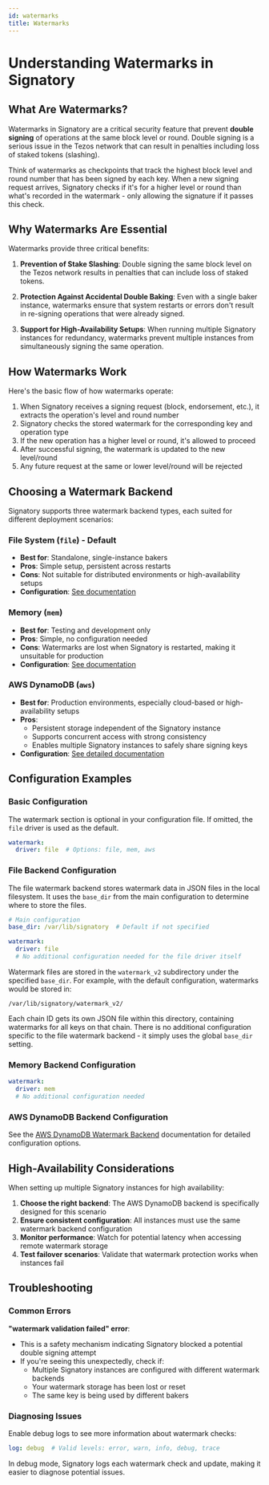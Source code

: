 ```yaml
---
id: watermarks
title: Watermarks
---
```


# Understanding Watermarks in Signatory

## What Are Watermarks?

Watermarks in Signatory are a critical security feature that prevent **double signing** of operations at the same block level or round. Double signing is a serious issue in the Tezos network that can result in penalties including loss of staked tokens (slashing).

Think of watermarks as checkpoints that track the highest block level and round number that has been signed by each key. When a new signing request arrives, Signatory checks if it's for a higher level or round than what's recorded in the watermark - only allowing the signature if it passes this check.

## Why Watermarks Are Essential

Watermarks provide three critical benefits:

1. **Prevention of Stake Slashing**: Double signing the same block level on the Tezos network results in penalties that can include loss of staked tokens.

2. **Protection Against Accidental Double Baking**: Even with a single baker instance, watermarks ensure that system restarts or errors don't result in re-signing operations that were already signed.

3. **Support for High-Availability Setups**: When running multiple Signatory instances for redundancy, watermarks prevent multiple instances from simultaneously signing the same operation.

## How Watermarks Work

Here's the basic flow of how watermarks operate:

1. When Signatory receives a signing request (block, endorsement, etc.), it extracts the operation's level and round number
2. Signatory checks the stored watermark for the corresponding key and operation type
3. If the new operation has a higher level or round, it's allowed to proceed
4. After successful signing, the watermark is updated to the new level/round
5. Any future request at the same or lower level/round will be rejected

## Choosing a Watermark Backend

Signatory supports three watermark backend types, each suited for different deployment scenarios:

### File System (`file`) - Default
- **Best for**: Standalone, single-instance bakers
- **Pros**: Simple setup, persistent across restarts
- **Cons**: Not suitable for distributed environments or high-availability setups
- **Configuration**: [See documentation](#file-backend-configuration)

### Memory (`mem`)
- **Best for**: Testing and development only
- **Pros**: Simple, no configuration needed
- **Cons**: Watermarks are lost when Signatory is restarted, making it unsuitable for production
- **Configuration**: [See documentation](#memory-backend-configuration)

### AWS DynamoDB (`aws`)
- **Best for**: Production environments, especially cloud-based or high-availability setups
- **Pros**: 
  - Persistent storage independent of the Signatory instance
  - Supports concurrent access with strong consistency
  - Enables multiple Signatory instances to safely share signing keys
- **Configuration**: [See detailed documentation](aws_dynamodb.md)

## Configuration Examples

### Basic Configuration

The watermark section is optional in your configuration file. If omitted, the `file` driver is used as the default.

```yaml
watermark:
  driver: file  # Options: file, mem, aws
```

### File Backend Configuration

The file watermark backend stores watermark data in JSON files in the local filesystem. It uses the `base_dir` from the main configuration to determine where to store the files.

```yaml
# Main configuration
base_dir: /var/lib/signatory  # Default if not specified

watermark:
  driver: file
  # No additional configuration needed for the file driver itself
```

Watermark files are stored in the `watermark_v2` subdirectory under the specified `base_dir`. For example, with the default configuration, watermarks would be stored in:

```
/var/lib/signatory/watermark_v2/
```

Each chain ID gets its own JSON file within this directory, containing watermarks for all keys on that chain. There is no additional configuration specific to the file watermark backend - it simply uses the global `base_dir` setting.

### Memory Backend Configuration

```yaml
watermark:
  driver: mem
  # No additional configuration needed
```

### AWS DynamoDB Backend Configuration

See the [AWS DynamoDB Watermark Backend](aws_dynamodb.md) documentation for detailed configuration options.

## High-Availability Considerations

When setting up multiple Signatory instances for high availability:

1. **Choose the right backend**: The AWS DynamoDB backend is specifically designed for this scenario
2. **Ensure consistent configuration**: All instances must use the same watermark backend configuration
3. **Monitor performance**: Watch for potential latency when accessing remote watermark storage
4. **Test failover scenarios**: Validate that watermark protection works when instances fail

## Troubleshooting

### Common Errors

**"watermark validation failed" error**:
- This is a safety mechanism indicating Signatory blocked a potential double signing attempt
- If you're seeing this unexpectedly, check if:
  - Multiple Signatory instances are configured with different watermark backends
  - Your watermark storage has been lost or reset
  - The same key is being used by different bakers

### Diagnosing Issues

Enable debug logs to see more information about watermark checks:

```yaml
log: debug  # Valid levels: error, warn, info, debug, trace
```

In debug mode, Signatory logs each watermark check and update, making it easier to diagnose potential issues. 